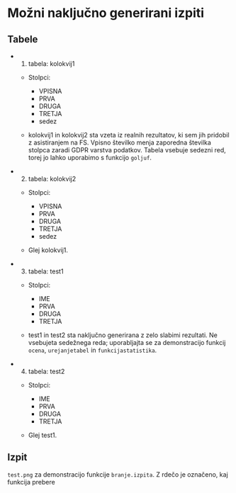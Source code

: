 # Možni naključno generirani izpiti

## Tabele

  * 1. tabela: kolokvij1
    + Stolpci: 
      + VPISNA
      + PRVA
      + DRUGA
      + TRETJA
      + sedez
      
    + kolokvij1 in kolokvij2 sta vzeta iz realnih rezultatov, ki sem jih pridobil z asistiranjem na FS. Vpisno številko menja zaporedna številka stolpca zaradi GDPR varstva podatkov. Tabela vsebuje sedezni red, torej jo lahko uporabimo s funkcijo `goljuf`.
   
  * 2. tabela: kolokvij2
    + Stolpci: 
      + VPISNA
      + PRVA
      + DRUGA
      + TRETJA
      + sedez
      
    + Glej kolokvij1.

  * 3. tabela: test1
    + Stolpci: 
      + IME
      + PRVA
      + DRUGA
      + TRETJA
      
    + test1 in test2 sta naključno generirana z zelo slabimi rezultati. Ne vsebujeta sedežnega reda; uporabljajta se za demonstracijo funkcij `ocena`, `urejanjetabel` in `funkcijastatistika`.

  * 4. tabela: test2
    + Stolpci: 
      + IME
      + PRVA
      + DRUGA
      + TRETJA
      
    + Glej test1.

## Izpit

`test.png` za demonstracijo funkcije `branje.izpita`. Z rdečo je označeno, kaj funkcija prebere